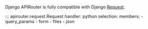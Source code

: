 Django APIRouter is fully compatible with Django [Request](https://docs.djangoproject.com/en/3.0/ref/request-response/#httprequest-objects).

::: apirouter.request.Request
    handler: python
    selection:
      members:
        - query_params
        - form
        - files
        - json